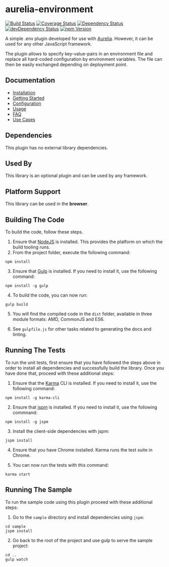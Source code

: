 # aurelia-environment

[![Build Status](https://travis-ci.org/MarcScheib/aurelia-environment.svg?branch=master)](https://travis-ci.org/MarcScheib/aurelia-environment) 
[![Coverage Status](https://coveralls.io/repos/MarcScheib/aurelia-environment/badge.svg?branch=master&service=github)](https://coveralls.io/github/MarcScheib/aurelia-environment?branch=master)
[![Dependency Status](https://img.shields.io/david/MarcScheib/aurelia-environment.svg?style=flat-square)](https://david-dm.org/MarcScheib/aurelia-environment)
[![devDependency Status](https://img.shields.io/david/dev/MarcScheib/aurelia-environment.svg)](https://david-dm.org/MarcScheib/aurelia-environment?type=dev)
[![npm Version](https://img.shields.io/npm/v/aurelia-environment.svg)](https://www.npmjs.com/package/aurelia-environment)

A simple .env plugin developed for use with [Aurelia](http://www.aurelia.io/). However, it can be used for any other JavaScript framework.

The plugin allows to specify key-value-pairs in an environment file and replace all hard-coded configuration by environment variables. The file can then be easily exchanged depending on deployment point.

## Documentation

- [Installation](https://github.com/MarcScheib/aurelia-environment/blob/master/doc/Installation.md)
- [Getting Started](https://github.com/MarcScheib/aurelia-environment/blob/master/doc/GettingStarted.md)
- [Configuration](https://github.com/MarcScheib/aurelia-environment/blob/master/doc/Configuration.md)
- [Usage](https://github.com/MarcScheib/aurelia-environment/blob/master/doc/Usage.md)
- [FAQ](https://github.com/MarcScheib/aurelia-environment/blob/master/doc/FAQ.md)
- [Use Cases](https://github.com/MarcScheib/aurelia-environment/blob/master/doc/UseCases.md)

## Dependencies

This plugin has no external library dependencies.

## Used By

This library is an optional plugin and can be used by any framework.

## Platform Support

This library can be used in the **browser**.

## Building The Code

To build the code, follow these steps.

1. Ensure that [NodeJS](http://nodejs.org/) is installed. This provides the platform on which the build tooling runs.
2. From the project folder, execute the following command:

  ```shell
  npm install
  ```
3. Ensure that [Gulp](http://gulpjs.com/) is installed. If you need to install it, use the following command:

  ```shell
  npm install -g gulp
  ```
4. To build the code, you can now run:

  ```shell
  gulp build
  ```
5. You will find the compiled code in the `dist` folder, available in three module formats: AMD, CommonJS and ES6.

6. See `gulpfile.js` for other tasks related to generating the docs and linting.

## Running The Tests

To run the unit tests, first ensure that you have followed the steps above in order to install all dependencies and successfully build the library. Once you have done that, proceed with these additional steps:

1. Ensure that the [Karma](http://karma-runner.github.io/) CLI is installed. If you need to install it, use the following command:

  ```shell
  npm install -g karma-cli
  ```
2. Ensure that [jspm](http://jspm.io/) is installed. If you need to install it, use the following commnand:

  ```shell
  npm install -g jspm
  ```
3. Install the client-side dependencies with jspm:

  ```shell
  jspm install
  ```
4. Ensure that you have Chrome installed. Karma runs the test suite in Chrome.

5. You can now run the tests with this command:

  ```shell
  karma start
  ```

## Running The Sample

To run the sample code using this plugin proceed with these additional steps:

1. Go to the `sample` directory and install dependencies using `jspm`:

  ```shell
  cd sample
  jspm install
  ```
2. Go back to the root of the project and use gulp to serve the sample project:

  ```shell
  cd ..
  gulp watch
  ```
